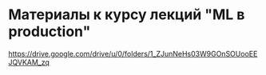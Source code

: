# Материалы к курсу лекций "ML в production"

https://drive.google.com/drive/u/0/folders/1_ZJunNeHs03W9GOnSOUooEEJQVKAM_zq
